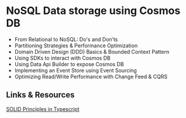 # NoSQL Data storage using Cosmos DB

- From Relational to NoSQL: Do's and Don’ts
- Partitioning Strategies & Performance Optimization
- Domain Driven Design (DDD) Basics & Bounded Context Pattern
- Using SDKs to interact with Cosmos DB
- Using Data Api Builder to expose Cosmos DB
- Implementing an Event Store using Event Sourcing
- Optimizing Read/Write Performance with Change Feed & CQRS 

## Links & Resources

[SOLID Principles in Typescript](https://khalilstemmler.com/articles/solid-principles/solid-typescript/)